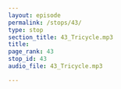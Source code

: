 ```yaml
---
layout: episode
permalink: /stops/43/
type: stop
section_title: 43_Tricycle.mp3
title: 
page_rank: 43
stop_id: 43
audio_file: 43_Tricycle.mp3

---
```

